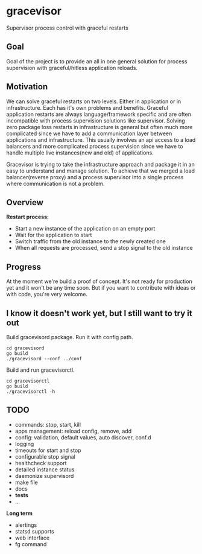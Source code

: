 # gracevisor
Supervisor process control with graceful restarts

## Goal

Goal of the project is to provide an all in one general solution for process supervision with graceful/hitless application reloads.

## Motivation

We can solve graceful restarts on two levels. Either in application or in infrastructure. Each has it's own problems and benefits. Graceful application restarts are always language/framework specific and are often incompatible with process supervision solutions like supervisor. Solving zero package loss restarts in infrastructure is general but often much more complicated since we have to add a communication layer between applications and infrastructure. This usually involves an api access to a load balancers and more complicated process supervision since we have to handle multiple live instances(new and old) of applications.

Gracevisor is trying to take the infrastructure approach and package it in an easy to understand and manage solution. To achieve that we merged a load balancer(reverse proxy) and a process supervisor into a single process where communication is not a problem.

## Overview

**Restart process:**

- Start a new instance of the application on an empty port
- Wait for the application to start
- Switch traffic from the old instance to the newly created one
- When all requests are processed, send a stop signal to the old instance

## Progress

At the moment we're build a proof of concept. It's not ready for production yet and it won't be any time soon. But if you want to contribute with ideas or with code, you're very welcome.

## I know it doesn't work yet, but I still want to try it out

Build gracevisord package. Run it with config path.

    cd gracevisord
    go build
    ./gracevisord --conf ../conf
  
Build and run gracevisorctl.

    cd gracevisorctl
    go build
    ./gracevisorctl -h

## TODO

- commands: stop, start, kill
- apps management: reload config, remove, add
- config: validation, default values, auto discover, conf.d
- logging
- timeouts for start and stop
- configurable stop signal
- healthcheck support
- detailed instance status
- daemonize supervisord
- make file
- docs
- **tests**
- ...

**Long term**

- alertings
- statsd supports
- web interface
- fg command
